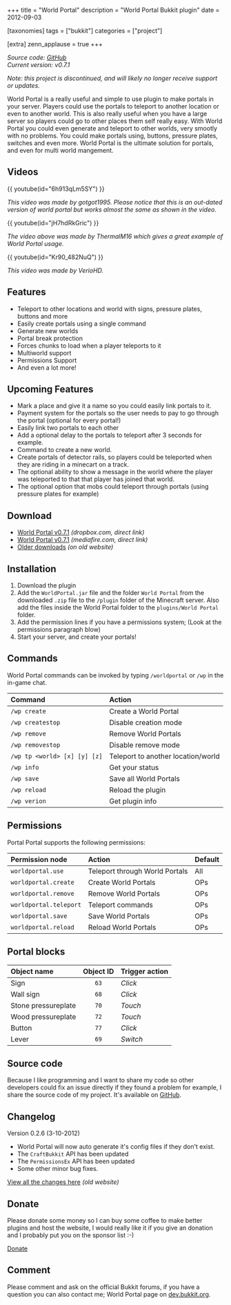 +++
title = "World Portal"
description = "World Portal Bukkit plugin"
date = 2012-09-03

[taxonomies]
tags = ["bukkit"]
categories = ["project"]

[extra]
zenn_applause = true
+++

_Source code: [GitHub][github]_  
_Current version: v0.7.1_

_Note: this project is discontinued, and will likely no longer receive support
or updates._

World Portal is a really useful and simple to use plugin to make portals in your
server. Players could use the portals to teleport to another location or even to
another world. This is also really useful when you have a large server so
players could go to other places them self really easy. With World Portal you
could even generate and teleport to other worlds, very smootly with no problems.
You could make portals using, buttons, pressure plates, switches and even more.
World Portal is the ultimate solution for portals, and even for multi world
mangement.

## Videos
{{ youtube(id="6h913qLm5SY") }}

_This video was made by gotgot1995. Please notice that this is an out-dated
version of world portal but works almost the same as shown in the video._

{{ youtube(id="jH7hdRkGric") }}

_The video above was made by ThermalM16 which gives a great example of World Portal usage._

{{ youtube(id="Kr90_482NuQ") }}

_This video was made by VerioHD._

## Features
- Teleport to other locations and world with signs, pressure plates, buttons
  and more
- Easily create portals using a single command
- Generate new worlds
- Portal break protection
- Forces chunks to load when a player teleports to it
- Multiworld support
- Permissions Support
- And even a lot more!

## Upcoming Features
- Mark a place and give it a name so you could easily link portals to it.
- Payment system for the portals so the user needs to pay to go through the
  portal (optional for every portal!)
- Easily link two portals to each other
- Add a optional delay to the portals to teleport after 3 seconds for example.
- Command to create a new world.
- Create portals of detector rails, so players could be teleported when they are
  riding in a minecart on a track.
- The optional ability to show a message in the world where the player was
  teleported to that that player has joined that world.
- The optional option that mobs could teleport through portals (using pressure
  plates for example)

## Download
- [World Portal v0.7.1][download-dropbox] _(dropbox.com, direct link)_
- [World Portal v0.7.1][download-mediafire] _(mediafire.com, direct link)_
- [Older downloads][download-older] _(on old website)_

## Installation
1. Download the plugin
2. Add the `WorldPortal.jar` file and the folder `World Portal` from the
   downloaded `.zip` file to the `/plugin` folder of the Minecraft server.
   Also add the files inside the World Portal folder to the
   `plugins/World Portal` folder.
3. Add the permission lines if you have a permissions system;
   (Look at the permissions paragraph blow)
4. Start your server, and create your portals!

## Commands
World Portal commands can be invoked by typing `/worldportal` or `/wp` in the
in-game chat.

| Command                      | Action                                          |
| :--------------------------- | :---------------------------------------------- |
| `/wp create`                 | Create a World Portal                           |
| `/wp createstop`             | Disable creation mode                           |
| `/wp remove`                 | Remove World Portals                            |
| `/wp removestop`             | Disable remove mode                             |
| `/wp tp <world> [x] [y] [z]` | Teleport to another location/world              |
| `/wp info`                   | Get your status                                 |
| `/wp save`                   | Save all World Portals                          |
| `/wp reload`                 | Reload the plugin                               |
| `/wp verion`                 | Get plugin info                                 |

## Permissions
Portal Portal supports the following permissions:

| Permission node        | Action                         | Default |
| :--------------------- | :----------------------------- | :------ |
| `worldportal.use`      | Teleport through World Portals | All     |
| `worldportal.create`   | Create World Portals           | OPs    |
| `worldportal.remove`   | Remove World Portals           | OPs    |
| `worldportal.teleport` | Teleport commands              | OPs    |
| `worldportal.save`     | Save World Portals             | OPs    |
| `worldportal.reload`   | Reload World Portals           | OPs    |

## Portal blocks
| Object name         | Object ID | Trigger action |
| :------------------ | :-------: | :------------- |
| Sign                | `63`      | _Click_        |
| Wall sign           | `68`      | _Click_        |
| Stone pressureplate | `70`      | _Touch_        |
| Wood pressureplate  | `72`      | _Touch_        |
| Button              | `77`      | _Click_        |
| Lever               | `69`      | _Switch_       |

## Source code
Because I like programming and I want to share my code so other developers could
fix an issue directly if they found a problem for example, I share the source
code of my project. It's available on [GitHub][github].

## Changelog
Version 0.2.6 (3-10-2012)
- World Portal will now auto generate it's config files if they don't exist.
- The `CraftBukkit` API has been updated
- The `PermissionsEx` API has been updated
- Some other minor bug fixes.

[View all the changes here][changelog] _(old website)_

## Donate
Please donate some money so I can buy some coffee to make better plugins and
host the website, I would really like it if you give an donation and I probably
put you on the sponsor list :-)

[Donate][donate]

## Comment
Please comment and ask on the official Bukkit forums, if you have a question
you can also contact me; World Portal page on [dev.bukkit.org][dev.bukkit.org].


[github]: https://github.com/timvisee/world-portal
[download-dropbox]: https://old.timvisee.com/download/69
[download-mediafire]: https://old.timvisee.com/download/70
[download-older]: https://old.timvisee.com/projects/bukkit/world-portal/downloads
[changelog]: https://old.timvisee.com/projects/bukkit/world-portal/changelog
[donate]: https://www.paypal.com/cgi-bin/webscr?cmd=_s-xclick&hosted_button_id=QH2EGBRH9T6R2
[dev.bukkit.org]: https://dev.bukkit.org/server-mods/world-portal/
